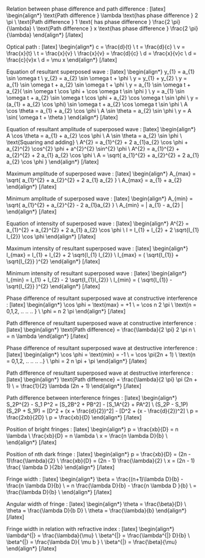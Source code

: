 Relation between phase difference and path difference  : 
[latex]
\begin{align*}
\text{Path difference } \lambda \text{has phase difference } 2 \pi \\
\text{Path difference } 1 \text{ has phase difference  } \frac{2 \pi}{\lambda} \\
\text{Path difference } x \text{has phase difference } \frac{2 \pi}{\lambda}
\end{align*}
[/latex]

Optical path : 
[latex]
\begin{align*}
c = \frac{d}{t} \\
t = \frac{d}{c} \\
v = \frac{x}{t} \\
t = \frac{x}{v} \\
\frac{x}{v} = \frac{d}{c} \\
d = \frac{x}{v}c \\
d = \frac{c}{v}x \\
d = \mu x
\end{align*}
[/latex]


Equation of resultant superposed wave  : 
[latex]
\begin{align*}
y_{1} = a_{1} \sin \omega t \\
y_{2} = a_{2} \sin \omega t + \phi \\
y = y_{1} + y_{2} \\
y = a_{1} \sin \omega t + a_{2} \sin \omega t + \phi \\
y = a_{1} \sin \omega t + a_{2}( \sin \omega t \cos \phi + \cos \omega t \sin \phi ) \\
y = a_{1} \sin \omega t + a_{2} \sin \omega t \cos \phi + a_{2} \cos \omega t \sin \phi \\
y = (a_{1} + a_{2} \cos \phi) \sin \omega t + a_{2} \cos \omega t \sin \phi \\
A \cos \theta = a_{1} + a_{2} \cos \phi \\
A \sin \theta = a_{2} \sin \phi \\
y = A \sin( \omega t + \theta )
\end{align*}
[/latex]

Equation of resultant amplitude of superposed wave  : 
[latex]
\begin{align*}
A \cos \theta = a_{1} + a_{2} \cos \phi \\
A \sin \theta = a_{2} \sin \phi \\
\text{Squaring and adding} \\
A^{2} = a_{1}^{2} + 2 a_{1}a_{2} \cos \phi + a_{2}^{2} \cos^{2} \phi + a^{2}^{2} \sin^{2} \phi \\
A^{2} = a_{1}^{2} + a_{2}^{2} + 2 a_{1} a_{2} \cos \phi \\
A = \sqrt{ a_{1}^{2} + a_{2}^{2} + 2 a_{1} a_{2} \cos \phi }
\end{align*}
[/latex]

Maximum amplitude of superposed wave  : 
[latex]
\begin{align*}
A_{max} = \sqrt{ a_{1}^{2} + a_{2}^{2} + 2 a_{1} a_{2} } \\
A_{max} = a_{1} + a_{2}
\end{align*}
[/latex]

Minimum amplitude of superposed wave  : 
[latex]
\begin{align*}
A_{min} = \sqrt{ a_{1}^{2} + a_{2}^{2} - 2 a_{1}a_{2}  } \\
A_{min} = | a_{1} - a_{2} |
\end{align*}
[/latex]

Equation of intensity of superposed wave  : 
[latex]
\begin{align*}
A^{2} = a_{1}^{2} + a_{2}^{2} + 2 a_{1} a_{2} \cos \phi \\
I = I_{1} + I_{2} + 2 \sqrt{I_{1} I_{2}} \cos \phi
\end{align*}
[/latex]

Maximum intensity of resultant superposed wave : 
[latex]
\begin{align*}
I_{max} = I_{1} + I_{2} + 2 \sqrt{I_{1} I_{2}} \\
I_{max} = ( \sqrt{I_{1}} + \sqrt{I_{2}} )^{2}
\end{align*}
[/latex]

Minimum intensity of resultant superposed wave  : 
[latex]
\begin{align*}
I_{min} = I_{1} + I_{2} - 2 \sqrt{I_{1}I_{2}} \\
I_{min} = ( \sqrt{I_{1}} - \sqrt{I_{2}} )^{2}
\end{align*}
[/latex]


Phase difference of resultant superposed wave at constructive interference :
[latex]
\begin{align*}
\cos \phi = \text{max} = +1 \\
= \cos n 2 \pi \\
\text{n = 0,1,2, .. .. .. } \\
\phi = n 2 \pi
\end{align*}
[/latex]

Path difference of resultant superposed wave at constructive interference : 
[latex]
\begin{align*}
\text{Path difference} = \frac{\lambda}{2 \pi} 2 \pi n \\
= n \lambda
\end{align*}
[/latex]


Phase difference of resultant superposed wave at destructive interference  : 
[latex]
\begin{align*}
\cos \phi = \text{min} = -1 \\
= \cos \pi(2n + 1) \\
\text{n = 0,1,2, .. .. .. ..} \\
\phi = 2 n \pi + \pi 
\end{align*}
[/latex]

Path difference of resultant superposed wave at destructive interference  : 
[latex]
\begin{align*}
\text{Path difference} = \frac{\lambda}{2 \pi} \pi (2n + 1) \\
= \frac{1}{2} \lambda (2n + 1)
\end{align*}
[/latex]


Path difference between interference fringes : 
[latex]
\begin{align*}
S_2P^{2} - S_1 P^2 = [S_2B^2 + PB^2] - [S_1A^{2} + PA^2] \\
(S_2P - S_1P)(S_2P + S_1P) = [D^2 + (x + \frac{d}{2})^2] - [D^2 + (x - \frac{d}{2})^2] \\
p = \frac{2xb}{2D} \\
p = \frac{xb}{D}
\end{align*}
[/latex]

Position of bright fringes : 
[latex]
\begin{align*}
p = \frac{xb}{D} = n \lambda \\
\frac{xb}{D} = n \lambda \\
x = \frac{n \lambda D}{b} \\
\end{align*}
[/latex]

Position of nth dark fringe : 
[latex]
\begin{align*}
p = \frac{xb}{D} = (2n - 1)\frac{\lambda}{2} \\
\frac{xb}{D} = (2n - 1) \frac{\lambda}{2} \\
x = (2n - 1) \frac{ \lambda D }{2b}
\end{align*}
[/latex]

Fringe width : 
[latex]
\begin{align*}
\beta = \frac{(n+1)\lambda D}{b} - \frac{n \lambda D}{b} \\
= n \frac{\lambda D}{b} - \frac{n \lambda D }{b}  \\
= \frac{\lambda D}{b} \\
\end{align*}
[/latex]

Angular width of fringe : 
[latex]
\begin{align*}
\theta = \frac{\beta}{D} \\
\theta = \frac{\lambda D}{b D} \\
\theta = \frac{\lambda}{b}
\end{align*}
[/latex]

Fringe width in relation with refractive index : 
[latex]
\begin{align*}
\lambda^{|} = \frac{\lambda}{\mu} \\
\beta^{|} = \frac{\lambda^{|} D}{b} \\
\beta^{|} = \frac{\lambda D}{ \mu b } \\
\beta^{|} = \frac{\beta}{\mu}
\end{align*}
[/latex]












